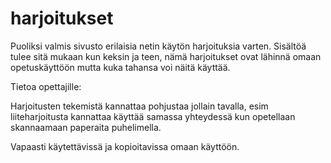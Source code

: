 # harjoitukset

Puoliksi valmis sivusto erilaisia netin käytön harjoituksia varten.
Sisältöä tulee sitä mukaan kun keksin ja teen, nämä harjoitukset ovat lähinnä omaan opetuskäyttöön mutta kuka tahansa voi näitä käyttää.

Tietoa opettajille: 

Harjoitusten tekemistä kannattaa pohjustaa jollain tavalla, esim liiteharjoitusta kannattaa käyttää samassa yhteydessä
kun opetellaan skannaamaan paperaita puhelimella. 


Vapaasti käytettävissä ja kopioitavissa omaan käyttöön.
